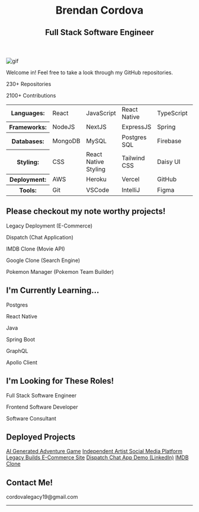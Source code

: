 <body>
  <header>
    <h1>Brendan Cordova</h1>
    <h2>Full Stack Software Engineer</h2>
  </header>
  <main>
    <div>
      <img src="https://media0.giphy.com/media/10AoZDUmPrhguQ/giphy.webp?cid=ecf05e472nbq66zbyg50afzo73ftdh94uog6du9y9r7r1f1m&ep=v1_gifs_search&rid=giphy.webp&ct=g" alt="gif"/>
        <p>Welcome in! Feel free to take a look through my GitHub repositories.</p>
        <p>230+ Repositories</p>
        <p>2100+ Contributions</p>
      </div>
    <table>
      <tbody>
        <tr>
          <th>Languages:</th>
          <td>React</td>
          <td>JavaScript</td>
          <td>React Native</td>
          <td>TypeScript</td>
          <td>Java</td>
          <td>Python</td>
          <td>SQL/NoSQL</td>
        </tr>
        <tr>
          <th>Frameworks:</th>
          <td>NodeJS</td>
          <td>NextJS</td>
          <td>ExpressJS</td>
          <td>Spring</td>
          <td>JQuery</td>
          <td>Flask</td>
          <td>Django</td>
        </tr>
        <tr>
          <th>Databases:</th>
          <td>MongoDB</td>
          <td>MySQL</td>
          <td>Postgres SQL</td>
          <td>Firebase</td>
          <td>...</td>
          <td>...</td>
          <td>...</td>
        </tr>
        <tr>
          <th>Styling:</th>
          <td>CSS</td>
          <td>React Native Styling</td>
          <td>Tailwind CSS</td>
          <td>Daisy UI</td>
          <td>Bootstrap</td>
          <td>SCSS</td>
          <td>Material UI</td>
        </tr>
        <tr>
          <th>Deployment:</th>
          <td>AWS</td>
          <td>Heroku</td>
          <td>Vercel</td>
          <td>GitHub</td>
          <td>...</td>
          <td>...</td>
          <td>...</td>
        </tr>
        <tr>
          <th>Tools:</th>
          <td>Git</td>
          <td>VSCode</td>
          <td>IntelliJ</td>
          <td>Figma</td>
          <td>Postman</td>
          <td>Miro</td>
          <td>Terminal</td>
        </tr>
      </tbody>
    </table>
    <div>
      <h2>Please checkout my note worthy projects!</h2>
      <p>Legacy Deployment (E-Commerce)</p>
      <p>Dispatch (Chat Application)</p>
      <p>IMDB Clone (Movie API)</p>
      <p>Google Clone (Search Engine)</p>
      <p>Pokemon Manager (Pokemon Team Builder)</p>
    </div>
    <div>
      <h2>I'm Currently Learning...</h2>
      <p>Postgres</p>
      <p>React Native</p>
      <p>Java</p>
      <p>Spring Boot</p>
      <p>GraphQL</p>
      <p>Apollo Client</p>
    </div>
    <div>
     <h2>I'm Looking for These Roles!</h2>
      <p>Full Stack Software Engineer</p>
      <p>Frontend Software Developer</p>
      <p>Software Consultant</p>
    </div>
    <div>
     <h2>Deployed Projects</h2>
      <a href="http://www.aisop.io/">AI Generated Adventure Game</a>
      <a href="http://www.booksbeatsbox.com/">Independent Artist Social Media Platform</a>
      <a href="http://www.legacybuildspc.com/">Legacy Builds E-Commerce Site</a>
      <a href="https://www.linkedin.com/posts/brendan-cordova-2874011ba_update-new-sprints-added-to-project-added-ugcPost-7066596851277250560-6vXH/?utm_source=share&utm_medium=member_desktop">Dispatch Chat App Demo (LinkedIn)</a>
      <a href="https://imdb-clone-cordovalegacy.vercel.app/">IMDB Clone</a>
    </div>
    <div>
      <h2>Contact Me!</h2>
      <p>cordovalegacy19@gmail.com</p>
    </div>
    
  </main>
  <hr>
</body>
<!--
**cordovalegacy/cordovalegacy** is a ✨ _special_ ✨ repository because its `README.md` (this file) appears on your GitHub profile.

Here are some ideas to get you started:

- 🔭 I’m currently working on ...
- 🌱 I’m currently learning ...
- 👯 I’m looking to collaborate on ...
- 🤔 I’m looking for help with ...
- 💬 Ask me about ...
- 📫 How to reach me: ...
- 😄 Pronouns: ...
- ⚡ Fun fact: ...
-->

